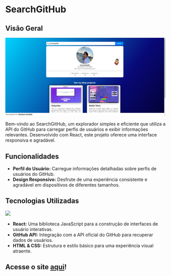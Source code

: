 # SearchGitHub

## Visão Geral

<img src="src/assets/img/readme.png" style="margin:0 auto;">

Bem-vindo ao SearchGitHub, um explorador simples e eficiente que utiliza a API do GitHub para carregar perfis de usuários e exibir informações relevantes. Desenvolvido com React, este projeto oferece uma interface responsiva e agradável.

## Funcionalidades

- **Perfil do Usuário:** Carregue informações detalhadas sobre perfis de usuários do GitHub.
- **Design Responsivo:** Desfrute de uma experiência consistente e agradável em dispositivos de diferentes tamanhos.

## Tecnologias Utilizadas
<img src="https://skillicons.dev/icons?i=html,css,js,react,github">

- **React:** Uma biblioteca JavaScript para a construção de interfaces de usuário interativas.
- **GitHub API:** Integração com a API oficial do GitHub para recuperar dados de usuários.
- **HTML & CSS:** Estrutura e estilo básico para uma experiência visual atraente.

## Acesse o site <a href="https://search-git-hub-omega.vercel.app/" target="_blank">aqui</a>!
